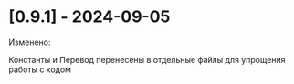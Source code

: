 # [0.9.1] - 2024-09-05

Изменено:

Константы и Перевод перенесены в отдельные файлы для упрощения работы с кодом
